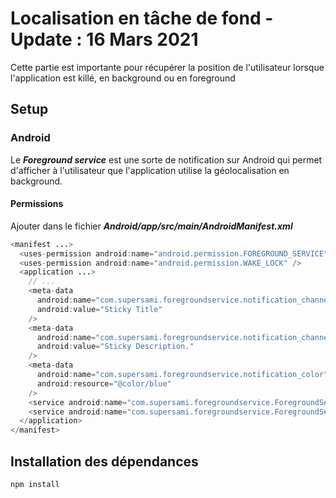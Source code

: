 # Localisation en tâche de fond - Update : 16 Mars 2021

Cette partie est importante pour récupérer la position de l'utilisateur lorsque l'application est killé, en background ou en foreground

## Setup

### Android

Le ***Foreground service*** est une sorte de notification sur Android qui permet d'afficher à l'utilisateur que l'application utilise la géolocalisation en background.

#### Permissions

Ajouter dans le fichier ***Android/app/src/main/AndroidManifest.xml***

```java
<manifest ...>
  <uses-permission android:name="android.permission.FOREGROUND_SERVICE" />
  <uses-permission android:name="android.permission.WAKE_LOCK" />
  <application ...>
    // ...
    <meta-data
      android:name="com.supersami.foregroundservice.notification_channel_name"
      android:value="Sticky Title"
    />
    <meta-data
      android:name="com.supersami.foregroundservice.notification_channel_description"
      android:value="Sticky Description."
    />
    <meta-data
      android:name="com.supersami.foregroundservice.notification_color"
      android:resource="@color/blue"
    />
    <service android:name="com.supersami.foregroundservice.ForegroundService"></service>
    <service android:name="com.supersami.foregroundservice.ForegroundServiceTask"></service>
  </application>
</manifest>
```

## Installation des dépendances

```zsh
npm install 
```

